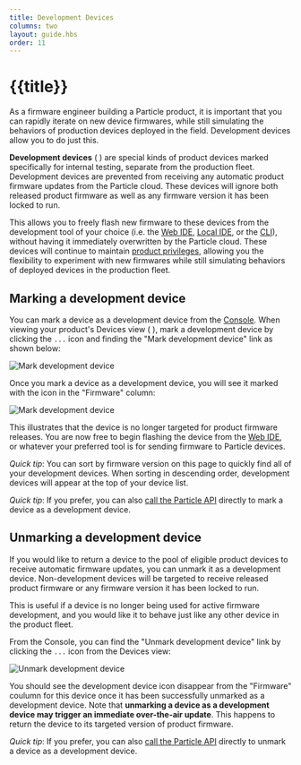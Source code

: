 ```yaml
---
title: Development Devices
columns: two
layout: guide.hbs
order: 11
---
```


# {{title}}

As a firmware engineer building a Particle product, it is important that
you can rapidly iterate on new device firmwares, while still simulating
the behaviors of production devices deployed in the
field. Development devices allow you to do just this.

**Development devices** ( <i class="im-development-device-icon"></i> )
are special kinds of product devices marked specifically
for internal testing, separate from the production fleet.
Development devices are prevented from receiving any
automatic product firmware updates from the Particle cloud. These devices will ignore both
released product firmware as well as any firmware version it has been
locked to run.

This allows you to freely flash new firmware to these devices from the
development tool of your choice (i.e. the <a href="https://build.particle.io" target="_blank">Web IDE</a>, <a href="https://www.particle.io/products/development-tools/particle-desktop-ide" target="_blank">Local IDE</a>, or the <a href="https://github.com/particle-iot/particle-cli">CLI</a>),
without having it immediately overwritten by the Particle cloud. These
devices will continue to maintain [product
privileges](/guide/how-to-build-a-product/security/#product-privileges),
allowing you the flexibility to experiment with new firmwares while
still simulating behaviors of deployed devices in the production fleet.

## Marking a development device

You can mark a device as a development device from the <a
href="https://console.particle.io" target="_blank">Console</a>. When
viewing your product's Devices view ( <i class="im-devices-icon"></i> ),
mark a development device by clicking the `...` icon and finding the
"Mark development device" link as shown below:

<img
src="/assets/images/development-devices/mark-development-device.png"
alt="Mark development device" class="small"/>

Once you mark a device as a development device, you will see it marked
with the <i class="im-development-device-icon"></i> icon in the
"Firmware" column:

<img
src="/assets/images/development-devices/development-device.png"
alt="Mark development device"/>

This illustrates that the device is no longer targeted for product
firmware releases. You are now free to begin flashing the device from
the <a href="https://build.particle.io" target="_blank">Web IDE</a>, or
whatever your preferred tool is for sending firmware to Particle devices.

*Quick tip*: You can sort by firmware version on this page to quickly
find all of your development devices. When sorting in descending order,
development devices will appear at the top of your device list.

*Quick tip*: If you prefer, you can also [call the Particle
API](/reference/api/#mark-product-development-device) directly to mark a device as a
development device.


## Unmarking a development device

If you would like to return a device to the pool of eligible product devices
to receive automatic firmware updates, you can unmark it as a development
device. Non-development devices will be targeted to receive released
product firmware or any firmware version it has been locked to run.

This is useful if a device is no longer being used for active firmware
development, and you would like it to behave just like any other device in
the product fleet.

From the Console, you can find the "Unmark development device" link by
clicking the `...` icon from the Devices view:

<img
src="/assets/images/development-devices/unmark-development-device.png"
alt="Unmark development device" class="small"/>

You should see the development device icon disappear from the "Firmware"
coulumn for this device once it has been successfully unmarked as a
development device. Note that **unmarking a device as a development device may trigger an
immediate over-the-air update**. This happens to return the
device to its targeted version of product firmware.

*Quick tip*: If you prefer, you can also [call the Particle
API](/reference/api/#unmark-product-development-device) directly to unmark a device as a
development device.
